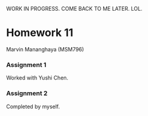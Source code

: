WORK IN PROGRESS. COME BACK TO ME LATER. LOL.

# Homework 11
Marvin Mananghaya (MSM796)

### Assignment 1
Worked with Yushi Chen.

### Assignment 2
Completed by myself.
